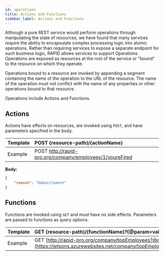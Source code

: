 ```yaml
---
id: operations
title: Actions and Functions
sidebar_label: Actions and Functions
---
```


Although a pure REST service would perform operations through manipulating the state of resources, 
we have found that many services require the ability to encapsulate complex processing logic into atomic operations. 
Rather than requiring services to expose a separate endpoint for such business logic,
RAPID allows services to support Operations. 
Operations are exposed as resources at the root of the service or "bound" to the resource on which they operate.

Operations bound to a resource are invoked by appending a segment containing the name of the operation to the URL of the resource.
The name of the operation must not conflict with the name of any properties or other operations bound to that
resource.

Operations include Actions and Functions.

## Actions

Actions have effects on resources, are invoked using `POST`, and have parameters specified in the body.

| Template | POST {resource-path}/{actionName}                       |
| -------- | :------------------------------------------------------- |
| Example  | POST http://rapid-pro.org/company/employees/1/youreFired |

**Body:**

```json
{
    "reason": "Embezzlement"
}
```

## Functions

Functions are invoked using `GET` and must have no side effects. 
Parameters are passed to functions as query options.

| Template | GET {resource-path}/{functionName}?{@param=value...}                 |
| -------- | :------------------------------------------------------------------- |
| Example  | GET [http://rapid-pro.org/company/topEmployees?@num=2](https://jetsons.azurewebsites.net/company/topEmployees(num=2)) |
